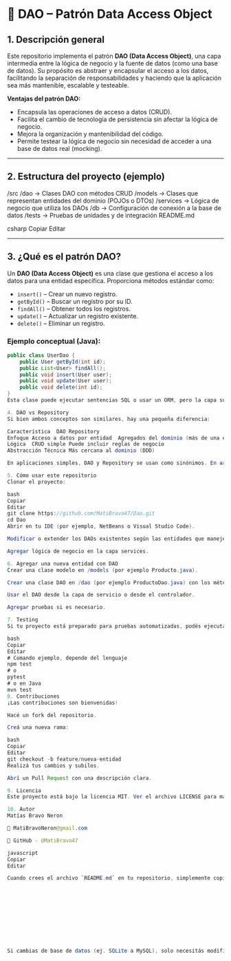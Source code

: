  # 📘 DAO – Patrón Data Access Object

## 1. Descripción general

Este repositorio implementa el patrón **DAO (Data Access Object)**, una capa intermedia entre la lógica de negocio y la fuente de datos (como una base de datos). Su propósito es abstraer y encapsular el acceso a los datos, facilitando la separación de responsabilidades y haciendo que la aplicación sea más mantenible, escalable y testeable.

**Ventajas del patrón DAO:**

- Encapsula las operaciones de acceso a datos (CRUD).
- Facilita el cambio de tecnología de persistencia sin afectar la lógica de negocio.
- Mejora la organización y mantenibilidad del código.
- Permite testear la lógica de negocio sin necesidad de acceder a una base de datos real (mocking).

---

## 2. Estructura del proyecto (ejemplo)

/src
/dao → Clases DAO con métodos CRUD
/models → Clases que representan entidades del dominio (POJOs o DTOs)
/services → Lógica de negocio que utiliza los DAOs
/db → Configuración de conexión a la base de datos
/tests → Pruebas de unidades y de integración
README.md

csharp
Copiar
Editar

---

## 3. ¿Qué es el patrón DAO?

Un **DAO (Data Access Object)** es una clase que gestiona el acceso a los datos para una entidad específica. Proporciona métodos estándar como:

- `insert()` – Crear un nuevo registro.
- `getById()` – Buscar un registro por su ID.
- `findAll()` – Obtener todos los registros.
- `update()` – Actualizar un registro existente.
- `delete()` – Eliminar un registro.

### Ejemplo conceptual (Java):

```java
public class UserDao {
    public User getById(int id);
    public List<User> findAll();
    public void insert(User user);
    public void update(User user);
    public void delete(int id);
}
Esta clase puede ejecutar sentencias SQL o usar un ORM, pero la capa superior de la aplicación no necesita saber cómo se acceden los datos, sólo usa los métodos definidos.

4. DAO vs Repository
Si bien ambos conceptos son similares, hay una pequeña diferencia:

Característica	DAO	Repository
Enfoque	Acceso a datos por entidad	Agregados del dominio (más de una entidad)
Lógica	CRUD simple	Puede incluir reglas de negocio
Abstracción	Técnica	Más cercana al dominio (DDD)

En aplicaciones simples, DAO y Repository se usan como sinónimos. En arquitecturas complejas (como DDD), Repository encapsula varios DAOs.

5. Cómo usar este repositorio
Clonar el proyecto:

bash
Copiar
Editar
git clone https://github.com/MatiBravo47/Dao.git
cd Dao
Abrir en tu IDE (por ejemplo, NetBeans o Visual Studio Code).

Modificar o extender los DAOs existentes según las entidades que manejes.

Agregar lógica de negocio en la capa services.

6. Agregar una nueva entidad con DAO
Crear una clase modelo en /models (por ejemplo Producto.java).

Crear una clase DAO en /dao (por ejemplo ProductoDao.java) con los métodos CRUD.

Usar el DAO desde la capa de servicio o desde el controlador.

Agregar pruebas si es necesario.

7. Testing
Si tu proyecto está preparado para pruebas automatizadas, podés ejecutarlas con:

bash
Copiar
Editar
# Comando ejemplo, depende del lenguaje
npm test
# o
pytest
# o en Java
mvn test
8. Contribuciones
¡Las contribuciones son bienvenidas!

Hacé un fork del repositorio.

Creá una nueva rama:

bash
Copiar
Editar
git checkout -b feature/nueva-entidad
Realizá tus cambios y subilos.

Abrí un Pull Request con una descripción clara.

9. Licencia
Este proyecto está bajo la licencia MIT. Ver el archivo LICENSE para más detalles.

10. Autor
Matías Bravo Neron

📧 MatiBravoNeron@gmail.com

🐙 GitHub - @MatiBravo47

javascript
Copiar
Editar

Cuando crees el archivo `README.md` en tu repositorio, simplemente copiá y pegá este texto. Si después agregás tecnologías específicas (como SQLite, MySQL, archivos JSON, etc.), podemos mejorar el README incluyendo eso. ¿Querés también agregar capturas de pantalla o ejemplos de uso?











Si cambias de base de datos (ej. SQLite a MySQL), solo necesitás modificar la capa db y las implementaciones de los DAOs.
 
 
